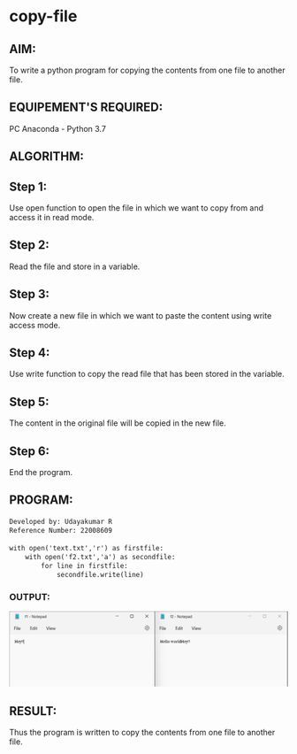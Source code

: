 # copy-file
## AIM:
To write a python program for copying the contents from one file to another file.
## EQUIPEMENT'S REQUIRED: 
PC
Anaconda - Python 3.7
## ALGORITHM: 
## Step 1:
Use open function to open the file in which we want to copy from and access it in read mode.

## Step 2:
Read the file and store in a variable.

## Step 3:
Now create a new file in which we want to paste the content using write access mode.

## Step 4:
Use write function to copy the read file that has been stored in the variable.

## Step 5:
The content in the original file will be copied in the new file.

## Step 6:
End the program. 

## PROGRAM:
```
Developed by: Udayakumar R
Reference Number: 22008609

with open('text.txt','r') as firstfile:
    with open('f2.txt','a') as secondfile:
        for line in firstfile:
            secondfile.write(line)

```
### OUTPUT:
![](copy_file.png)


## RESULT:
Thus the program is written to copy the contents from one file to another file.